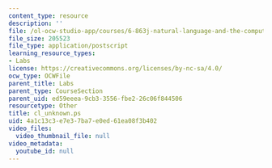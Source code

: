 ```yaml
---
content_type: resource
description: ''
file: /ol-ocw-studio-app/courses/6-863j-natural-language-and-the-computer-representation-of-knowledge-spring-2003/4a1c13c3e7e37ba7e0ed61ea08f3b402_cl_unknown.ps
file_size: 205523
file_type: application/postscript
learning_resource_types:
- Labs
license: https://creativecommons.org/licenses/by-nc-sa/4.0/
ocw_type: OCWFile
parent_title: Labs
parent_type: CourseSection
parent_uid: ed59eeea-9cb3-3556-fbe2-26c06f844506
resourcetype: Other
title: cl_unknown.ps
uid: 4a1c13c3-e7e3-7ba7-e0ed-61ea08f3b402
video_files:
  video_thumbnail_file: null
video_metadata:
  youtube_id: null
---
```

